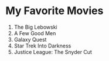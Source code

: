 # My Favorite Movies
1. The Big Lebowski
2. A Few Good Men
3. Galaxy Quest
4. Star Trek Into Darkness
5. Justice League: The Snyder Cut
